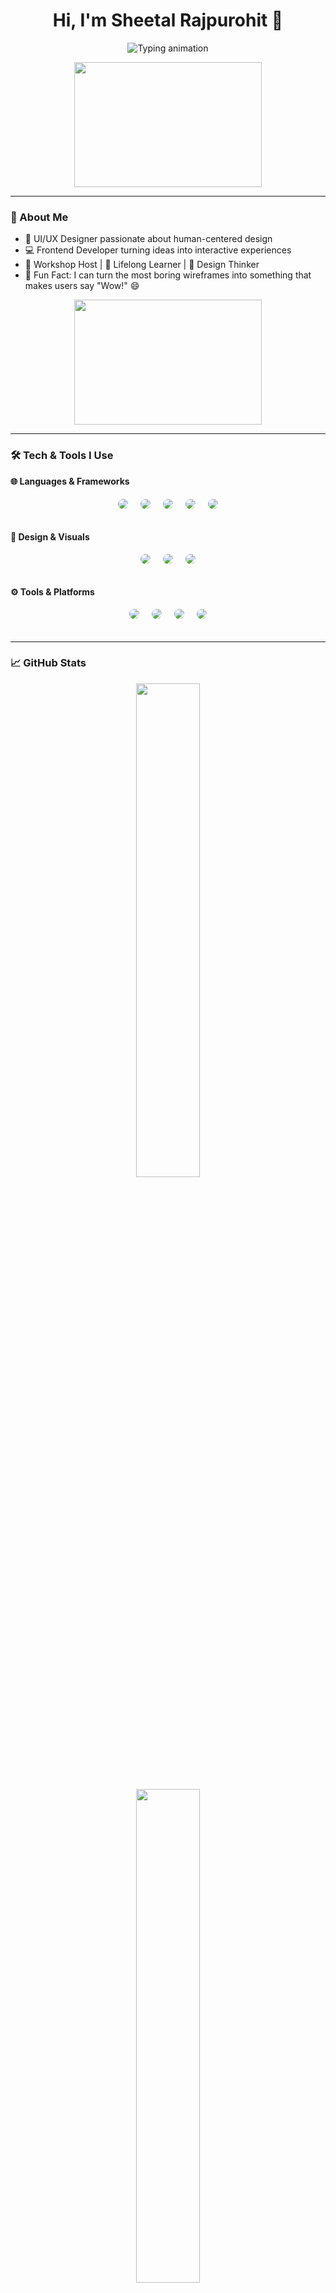 <h1 align="center">Hi, I'm Sheetal Rajpurohit 👋</h1>
<p align="center">
  <img src="https://readme-typing-svg.demolab.com?font=Fira+Code&size=22&duration=3000&pause=1000&color=FF61A6&center=true&vCenter=true&width=500&lines=UI%2FUX+Designer+%F0%9F%96%8C%EF%B8%8F;Frontend+Developer+%F0%9F%92%BB;Creative+Thinker+%F0%9F%8C%9F" alt="Typing animation" />
</p>
<p align="center">
  <img src="https://media4.giphy.com/media/v1.Y2lkPTc5MGI3NjExZ3NyM2FuMTN3ZG05NzBhM2ZpZmdiZGd3OG50NTZ0ZTh2cjQ2dWZmdiZlcD12MV9pbnRlcm5hbF9naWZfYnlfaWQmY3Q9Zw/u5BzptR1OTZ04/giphy.gif" width="300" height="200" />
</p>

---

### 💫 About Me

- 🎨 UI/UX Designer passionate about human-centered design
- 💻 Frontend Developer turning ideas into interactive experiences
- 📢 Workshop Host | 🌱 Lifelong Learner | 🧠 Design Thinker
- 🎯 Fun Fact: I can turn the most boring wireframes into something that makes users say "Wow!" 😄
<p align="center">
  <img src="https://media4.giphy.com/media/v1.Y2lkPTc5MGI3NjExZnF3ZXFsa2JuN3gxamUwOHI1anpjNW5ibWU0cDUzcGt4bHNoMHNjNSZlcD12MV9pbnRlcm5hbF9naWZfYnlfaWQmY3Q9Zw/13HBDT4QSTpveU/giphy.gif" width="300" height="200" />
</p>

---

### 🛠️ Tech & Tools I Use  

  <strong>🌐 Languages & Frameworks</strong><br>
 <div style="display: flex; gap: 10px; justify-content: center; flex-wrap: wrap;">
  <img src="https://img.shields.io/badge/HTML5-E34F26?style=flat&logo=html5&logoColor=white" style="border-radius: 15px; padding: 5px;" />
  <img src="https://img.shields.io/badge/CSS3-1572B6?style=flat&logo=css3&logoColor=white" style="border-radius: 15px; padding: 5px;" />
  <img src="https://img.shields.io/badge/JavaScript-F7DF1E?style=flat&logo=javascript&logoColor=black" style="border-radius: 15px; padding: 5px;" />
  <img src="https://img.shields.io/badge/PHP-777BB4?style=flat&logo=php&logoColor=white" style="border-radius: 15px; padding: 5px;" />
  <img src="https://img.shields.io/badge/MySQL-005C84?style=flat&logo=mysql&logoColor=white" style="border-radius: 15px; padding: 5px;" />
</div><br>

  <strong>🎨 Design & Visuals</strong><br>
  <div style="display: flex; gap: 10px; justify-content: center; flex-wrap: wrap;">
  <img src="https://img.shields.io/badge/Canva-00C4CC?style=flat&logo=canva&logoColor=white" style="border-radius: 15px; padding: 5px;" />
  <img src="https://img.shields.io/badge/Tailwind_CSS-38B2AC?style=flat&logo=tailwind-css&logoColor=white" style="border-radius: 15px; padding: 5px;" />
  <img src="https://img.shields.io/badge/Figma-F24E1E?style=flat&logo=figma&logoColor=white" style="border-radius: 15px; padding: 5px;" />
</div><br>

  <strong>⚙️ Tools & Platforms</strong><br>
  <div style="display: flex; gap: 10px; justify-content: center; flex-wrap: wrap;">
  <img src="https://img.shields.io/badge/VS_Code-007ACC?style=flat&logo=visual-studio-code&logoColor=white" style="border-radius: 15px; padding: 5px;" />
  <img src="https://img.shields.io/badge/XAMPP-FB7A24?style=flat&logo=xampp&logoColor=white" style="border-radius: 15px; padding: 5px;" />
  <img src="https://img.shields.io/badge/Git-F05032?style=flat&logo=git&logoColor=white" style="border-radius: 15px; padding: 5px;" />
  <img src="https://img.shields.io/badge/GitHub-181717?style=flat&logo=github&logoColor=white" style="border-radius: 15px; padding: 5px;" />
</div><br>

---

### 📈 GitHub Stats

<p align="center">
  <img src="https://github-readme-stats.vercel.app/api?username=sheetalrajpurohit&show_icons=true&theme=dracula&border_radius=10&hide_title=true" width="45%" />
</p>

<p align="center">
  <img src="https://github-readme-streak-stats.herokuapp.com/?user=sheetalrajpurohit&theme=dracula&hide_border=true" width="45%" />
</p>

---

### 🔗 Let's Connect

<p>
  🚀 Got a project that needs a spark of creativity?<br>
  💬 Want to chat design, code, or coffee?<br>
  ✨ Or just curious about how pixels become magic?<br>
  👉 Drop me a message — I’d love to hear from you!
</p>

<p>
  <a href="sheetal.raj.2712@gmail.com">
    <img src="https://img.shields.io/badge/Gmail-D14836?style=flat&logo=gmail&logoColor=white" style="border-radius: 15px; padding: 5px;" />
  </a>
  <a href="[https://www.linkedin.com/in/sheetalrajpurohit/](https://www.linkedin.com/in/sheetal-rajpurohit-9b195027a/)">
    <img src="https://img.shields.io/badge/LinkedIn-0A66C2?style=flat&logo=linkedin&logoColor=white" style="border-radius: 15px; padding: 5px;" />
  </a>
  <a href="https://sheetalportfolio.com">
    <img src="https://img.shields.io/badge/Portfolio-121212?style=flat&logo=vercel&logoColor=white" style="border-radius: 15px; padding: 5px;" />
  </a>
</p>

---

<p align="center">
  Made with ❤️ by Sheetal | #DesignThatSpeaks 🎨
</p>
